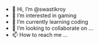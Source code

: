 - 👋 Hi, I’m @swastikroy
- 👀 I’m interested in gaming
- 🌱 I’m currently learning coding
- 💞️ I’m looking to collaborate on ...
- 📫 How to reach me ...

<!---
swastikroy/swastikroy is a ✨ special ✨ repository because its `README.md` (this file) appears on your GitHub profile.
You can click the Preview link to take a look at your changes.
--->
